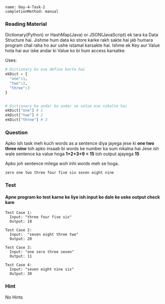 ```ngMeta
name: Day-4-Task-2
completionMethod: manual
```

### Reading Material
Dictionary(Python) or HashMap(Java) or JSON(JavaScript) ek tara ka Data Structure hai. Jishme hum data ko store karke rakh sakte hai jab humara program chal raha ho aur ushe istamal karsakte hai.
Ishme ek Key aur Value hota hai aur iske andar ki Value ko bi hum access karsatke.

Uses:
```python
# Dictionary ko ese define karte hai
ekDict = {
  "one":1,
  "two":2,
  "three":3
}


# Dictionary ke andar ke andar se value ese nikalte hai
ekDict["one"] # 1
ekDict["two"] # 2
ekDict["three"] # 3

```

### Question
Apko ish task meh kuch words as a sentence diya jayega jese ki **one two three nine** toh apko insaab bi words ke number ka sum nikalna hai Jese ish wale sentence ka value hoga **1+2+3+9 = 15** toh output ajayega **15**

Apko joh sentence milega woh inhi words meh se hoga.

```
zero one two three four five six seven eight nine
```

### Test
#### Apne program ko test karne ke liye ish input ko dale ke uske output check kare


```
Test Case 1:
  Input: "three four five six"
  Output: 18
```

```
Test Case 2:
  Input:  "seven eight three two"
  Output: 20
```

```
Test Case 3:
  Input: "one zero three seven"
  Output: 11
```

```
Test Case 4:
  Input: "seven eight nine six"
  Output: 30
```

### Hint
No Hints
